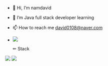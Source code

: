 - 👋 Hi, I’m namdavid
- 🌱 I’m Java full stack developer learning
- 📫 How to reach me david0108@naver.com
- <img src="https://camo.githubusercontent.com/f5123f131fd8a837f3dd149762dcac2efa68afce9e7ab3ac9a933ee4dae332f9/68747470733a2f2f696d672e736869656c64732e696f2f62616467652f4e6f74696f6e2d3030633966323f7374796c653d666c61742d737175617265266c6f676f3d6e6f74696f6e266c6f676f436f6c6f723d7768697465" data-canonical-src="" style="max-width: 100%;">

  ✏ Stack<br>
<img src="https://camo.githubusercontent.com/e2e8ed9260a77781891a184b7870750df4220796c931b009c327b4445b608c57/68747470733a2f2f696d672e736869656c64732e696f2f62616467652f507974686f6e2d3337373641423f7374796c653d666f722d7468652d6261646765266c6f676f3d507974686f6e266c6f676f436f6c6f723d7768697465" data-canonical-src="https://img.shields.io/badge/Python-3776AB?style=for-the-badge&amp;logo=Python&amp;logoColor=white" style="max-width: 75%;">
<img src="https://camo.githubusercontent.com/d61eb16e74c265915596a84a51d5b50229367ad16915ca42da51f1a021bb3750/68747470733a2f2f696d672e736869656c64732e696f2f62616467652f6d7973716c2d3434373941313f7374796c653d666f722d7468652d6261646765266c6f676f3d6d7973716c266c6f676f436f6c6f723d7768697465" data-canonical-src="https://img.shields.io/badge/mysql-4479A1?style=for-the-badge&amp;logo=mysql&amp;logoColor=white" style="max-width: 75%;">
